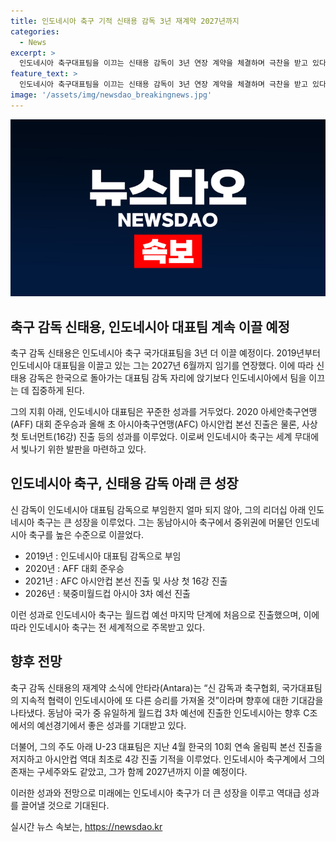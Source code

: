 ```yaml
---
title: 인도네시아 축구 기적 신태용 감독 3년 재계약 2027년까지
categories:
  - News
excerpt: >
  인도네시아 축구대표팀을 이끄는 신태용 감독이 3년 연장 계약을 체결하며 극찬을 받고 있다. 신태용 감독은 한국 축구대표팀 감독으로의 복귀 가능성을 배제하고 인도네시아에서의 성과를 만들기로 결정했다. 2019년에 인도네시아 대표팀 감독으로 부임한 이후, 대표팀은 중위권에서 상위권으로 뛰어올라 다양한 성과를 거두었고, 월드컵 3차 예선에 진출하기도 했다. 이로써 신태용 감독은 인도네시아 축구계에서 구세주로 불리며 화제를 모으고 있다. 함께 해보자고 화답하며 성공적인 계약을 완료한 태용 감독은 인도네시아 축구를 응원할 것을 부탁했다. 
feature_text: >
  인도네시아 축구대표팀을 이끄는 신태용 감독이 3년 연장 계약을 체결하며 극찬을 받고 있다. 신태용 감독은 한국 축구대표팀 감독으로의 복귀 가능성을 배제하고 인도네시아에서의 성과를 만들기로 결정했다. 2019년에 인도네시아 대표팀 감독으로 부임한 이후, 대표팀은 중위권에서 상위권으로 뛰어올라 다양한 성과를 거두었고, 월드컵 3차 예선에 진출하기도 했다. 이로써 신태용 감독은 인도네시아 축구계에서 구세주로 불리며 화제를 모으고 있다. 함께 해보자고 화답하며 성공적인 계약을 완료한 태용 감독은 인도네시아 축구를 응원할 것을 부탁했다. 
image: '/assets/img/newsdao_breakingnews.jpg'
---
```


<p><img src="/assets/img/newsdao_breakingnews.jpg" alt="firstkoreanews 속보" /></p>

<h2 data-ke-size="size26">축구 감독 신태용, 인도네시아 대표팀 계속 이끌 예정</h2>

<p>축구 감독 신태용은 인도네시아 축구 국가대표팀을 3년 더 이끌 예정이다. 2019년부터 인도네시아 대표팀을 이끌고 있는 그는 2027년 6월까지 임기를 연장했다. 이에 따라 신태용 감독은 한국으로 돌아가는 대표팀 감독 자리에 앉기보다 인도네시아에서 팀을 이끄는 데 집중하게 된다.</p>

<p data-ke-size="size16">그의 지휘 아래, 인도네시아 대표팀은 꾸준한 성과를 거두었다. 2020 아세안축구연맹(AFF) 대회 준우승과 올해 초 아시아축구연맹(AFC) 아시안컵 본선 진출은 물론, 사상 첫 토너먼트(16강) 진출 등의 성과를 이루었다. 이로써 인도네시아 축구는 세계 무대에서 빛나기 위한 발판을 마련하고 있다.</p>

<h2 data-ke-size="size26">인도네시아 축구, 신태용 감독 아래 큰 성장</h2>

<p>신 감독이 인도네시아 대표팀 감독으로 부임한지 얼마 되지 않아, 그의 리더십 아래 인도네시아 축구는 큰 성장을 이루었다. 그는 동남아시아 축구에서 중위권에 머물던 인도네시아 축구를 높은 수준으로 이끌었다. </p>

<ul>
<li>2019년 : 인도네시아 대표팀 감독으로 부임</li>
<li>2020년 : AFF 대회 준우승</li>
<li>2021년 : AFC 아시안컵 본선 진출 및 사상 첫 16강 진출</li>
<li>2026년 : 북중미월드컵 아시아 3차 예선 진출</li>
</ul>

<p>이런 성과로 인도네시아 축구는 월드컵 예선 마지막 단계에 처음으로 진출했으며, 이에 따라 인도네시아 축구는 전 세계적으로 주목받고 있다.</p>

<h2 data-ke-size="size26">향후 전망</h2>

<p>축구 감독 신태용의 재계약 소식에 안타라(Antara)는 “신 감독과 축구협회, 국가대표팀의 지속적 협력이 인도네시아에 또 다른 승리를 가져올 것”이라며 향후에 대한 기대감을 나타냈다. 동남아 국가 중 유일하게 월드컵 3차 예선에 진출한 인도네시아는 향후 C조에서의 예선경기에서 좋은 성과를 기대받고 있다.</p>

<p>더불어, 그의 주도 아래 U-23 대표팀은 지난 4월 한국의 10회 연속 올림픽 본선 진출을 저지하고 아시안컵 역대 최초로 4강 진출 기적을 이루었다. 인도네시아 축구계에서 그의 존재는 구세주와도 같았고, 그가 함께 2027년까지 이끌 예정이다.</p>

<p>이러한 성과와 전망으로 미래에는 인도네시아 축구가 더 큰 성장을 이루고 역대급 성과를 끌어낼 것으로 기대된다.</p>
실시간 뉴스 속보는, <a href="https://newsdao.kr" rel="dofollow">https://newsdao.kr</a>


